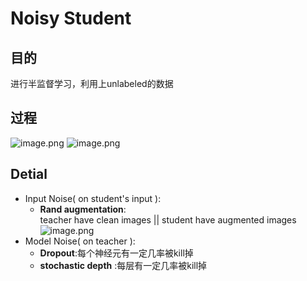 # Noisy Student
## 目的
进行半监督学习，利用上unlabeled的数据
## 过程
![image.png](https://i.loli.net/2021/10/24/dWV8Xetqo6syMTP.png)
![image.png](https://i.loli.net/2021/10/24/fPElBKoMC1I5tyF.png)

## Detial
- Input Noise( on student's input ):
  - **Rand augmentation**:   
        teacher have clean images || student have augmented images
        ![image.png](https://i.loli.net/2021/10/24/xIUT3V82iLg5P4p.png)
- Model Noise( on teacher ):
  - **Dropout**:每个神经元有一定几率被kill掉
  - **stochastic depth** :每层有一定几率被kill掉